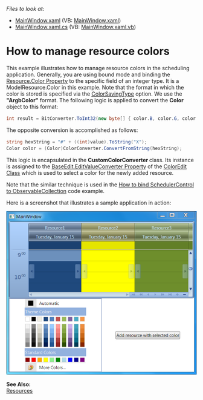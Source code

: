 <!-- default file list -->
*Files to look at*:

* [MainWindow.xaml](./CS/MainWindow.xaml) (VB: [MainWindow.xaml](./VB/MainWindow.xaml))
* [MainWindow.xaml.cs](./CS/MainWindow.xaml.cs) (VB: [MainWindow.xaml.vb](./VB/MainWindow.xaml.vb))
<!-- default file list end -->
# How to manage resource colors


<p>This example illustrates how to manage resource colors in the scheduling application. Generally, you are using bound mode and binding the <a href="http://documentation.devexpress.com/#CoreLibraries/DevExpressXtraSchedulerResource_Colortopic"><u>Resource.Color Property</u></a> to the specific field of an integer type. It is a ModelResource.Color in this example. Note that the format in which the color is stored is specified via the <a href="http://documentation.devexpress.com/#CoreLibraries/DevExpressXtraSchedulerColorSavingTypeEnumtopic"><u>ColorSavingType</u></a> option. We use the <strong>"ArgbColor"</strong> format. The following logic is applied to convert the <strong>Color </strong>object to this format:<br />
</p>

```cs
int result = BitConverter.ToInt32(new byte[] { color.B, color.G, color.R, color.A }, 0);

```

<p>The opposite conversion is accomplished as follows:<br />
</p>

```cs
string hexString = "#" + ((int)value).ToString("X");
Color color = (Color)ColorConverter.ConvertFromString(hexString);

```

<p>This logic is encapsulated in the <strong>CustomColorConverter </strong>class. Its instance is assigned to the <a href="http://documentation.devexpress.com/#WPF/DevExpressXpfEditorsBaseEdit_EditValueConvertertopic"><u>BaseEdit.EditValueConverter Property</u></a> of the <a href="http://documentation.devexpress.com/#WPF/clsDevExpressXpfEditorsColorEdittopic"><u>ColorEdit Class</u></a> which is used to select a color for the newly added resource.</p><p>Note that the similar technique is used in the <a href="https://www.devexpress.com/Support/Center/p/E3496">How to bind SchedulerControl to ObservableCollection</a> code example.</p><p>Here is a screenshot that illustrates a sample application in action:</p><p><img src="https://raw.githubusercontent.com/DevExpress-Examples/how-to-manage-resource-colors-e4449/12.1.9+/media/243e893b-fd6d-45db-92c7-9b681e2c1688.png"></p><p><strong>See Also:</strong><br />
<a href="http://documentation.devexpress.com/#WPF/CustomDocument8710"><u>Resources</u></a></p>

<br/>


